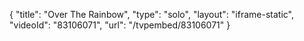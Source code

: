 {
    "title": "Over The Rainbow",
    "type": "solo",
    "layout": "iframe-static",
    "videoId": "83106071",
    "url": "\/tvpembed\/83106071"
}